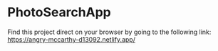 # PhotoSearchApp

Find this project direct on your browser by going to the following link:
https://angry-mccarthy-d13092.netlify.app/
